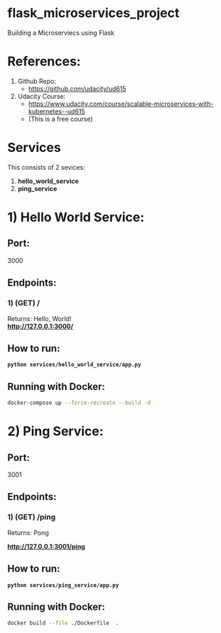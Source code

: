 # flask_microservices_project
Building a Microserviecs using Flask

# References:

1. Github Repo: 
	- https://github.com/udacity/ud615  
2. Udacity Course: 
	- https://www.udacity.com/course/scalable-microservices-with-kubernetes--ud615
	- (This is a free course)

# Services

This consists of 2 sevices:

1. **hello_world_service**
2. **ping_service**



# 1) Hello World Service:

## Port: 
3000  

## Endpoints:

### 1) (GET) /
Returns: Hello, World!  
**http://127.0.0.1:3000/**




## How to run:

<b>

```shell
python services/hello_world_service/app.py
```

</b>



## Running with Docker:

```bash
docker-compose up --force-recreate --build -d
```





# 2) Ping Service:

## Port: 
3001  

## Endpoints:

### 1) (GET) /ping
Returns: Pong  

**http://127.0.0.1:3001/ping**



## How to run:

<b>

```shell
python services/ping_service/app.py
```

</b>



## Running with Docker:

```bash
docker build --file ./Dockerfile  .
```











